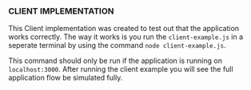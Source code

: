 ### CLIENT IMPLEMENTATION

This Client implementation was created to test out that the application works correctly. The way it works is you run the        `client-example.js` in a seperate terminal by using the command `node client-example.js`.

This command should only be run if the application is running on `localhost:3000`. After running the client example you will see the full application flow be simulated fully.